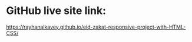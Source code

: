 # GitHub live site link:

https://rayhanalkavey.github.io/eid-zakat-responsive-project-with-HTML-CSS/
